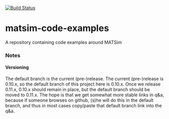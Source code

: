 [![Build Status](https://travis-ci.org/matsim-org/matsim-code-examples.svg?branch=0.10.x)](https://travis-ci.org/matsim-org/matsim-code-examples)

# matsim-code-examples
A repository containing code examples around MATSim

### Notes

#### Versioning

The default branch is the current (pre-)release.  The current (pre-)release is 0.10.x, so the default branch of this project here is 0.10.x.  Once we release 0.11.x, 0.10.x should remain in place, but the default branch should be moved to 0.11.x.  The hope is that we get somewhat more stable links in q&a, because if someone browses on github, (s)he will do this in the default branch, and thus in most cases copy/paste that default branch link into the q&a.

